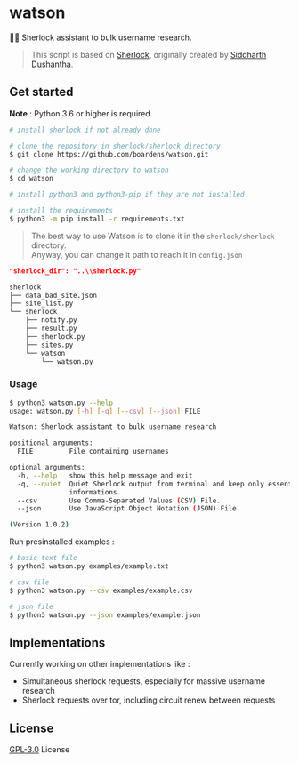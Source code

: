 # watson
🏌️‍♀️ Sherlock assistant to bulk username research.

>This script is based on [Sherlock](https://github.com/sherlock-project/sherlock), originally created by [Siddharth Dushantha](https://github.com/sdushantha).

## Get started

**Note** : Python 3.6 or higher is required.

```bash
# install sherlock if not already done

# clone the repository in sherlock/sherlock directory
$ git clone https://github.com/boardens/watson.git

# change the working directory to watson
$ cd watson

# install python3 and python3-pip if they are not installed

# install the requirements
$ python3 -m pip install -r requirements.txt
```

>The best way to use Watson is to clone it in the `sherlock/sherlock` directory.<br>
Anyway, you can change it path to reach it in `config.json`

```json
"sherlock_dir": "..\\sherlock.py"
```
```bash
sherlock
├── data_bad_site.json
├── site_list.py
└── sherlock
    ├── notify.py
    ├── result.py
    ├── sherlock.py
    ├── sites.py
    └── watson
        └── watson.py
```

### Usage

```bash
$ python3 watson.py --help
usage: watson.py [-h] [-q] [--csv] [--json] FILE

Watson: Sherlock assistant to bulk username research

positional arguments:
  FILE         File containing usernames

optional arguments:
  -h, --help   show this help message and exit
  -q, --quiet  Quiet Sherlock output from terminal and keep only essential
               informations.
  --csv        Use Comma-Separated Values (CSV) File.
  --json       Use JavaScript Object Notation (JSON) File.

(Version 1.0.2)
```

Run presinstalled examples :

```bash
# basic text file
$ python3 watson.py examples/example.txt

# csv file
$ python3 watson.py --csv examples/example.csv

# json file
$ python3 watson.py --json examples/example.json
```

## Implementations

Currently working on other implementations like :
- Simultaneous sherlock requests, especially for massive username research
- Sherlock requests over tor, including circuit renew between requests

## License

[GPL-3.0](https://github.com/boardens/watson/LICENSE/) License
